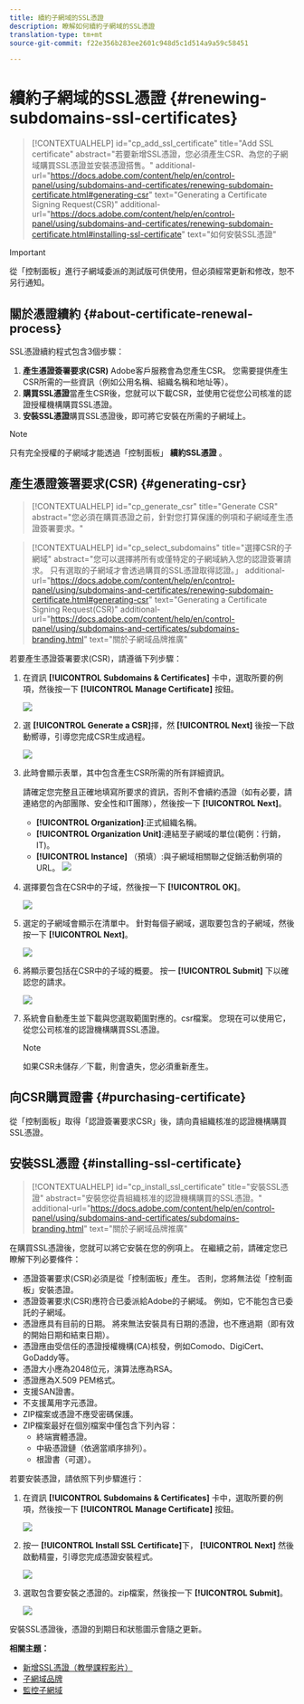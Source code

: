 ```yaml
---
title: 續約子網域的SSL憑證
description: 瞭解如何續約子網域的SSL憑證
translation-type: tm+mt
source-git-commit: f22e356b283ee2601c948d5c1d514a9a59c58451

---
```



# 續約子網域的SSL憑證 {#renewing-subdomains-ssl-certificates}

>[!CONTEXTUALHELP]
>id=&quot;cp_add_ssl_certificate&quot;
>title=&quot;Add SSL certificate&quot;
>abstract=&quot;若要新增SSL憑證，您必須產生CSR、為您的子網域購買SSL憑證並安裝憑證搭售。&quot;
>additional-url=&quot;https://docs.adobe.com/content/help/en/control-panel/using/subdomains-and-certificates/renewing-subdomain-certificate.html#generating-csr&quot; text=&quot;Generating a Certificate Signing Request(CSR)&quot;
>additional-url=&quot;https://docs.adobe.com/content/help/en/control-panel/using/subdomains-and-certificates/renewing-subdomain-certificate.html#installing-ssl-certificate&quot; text=&quot;如何安裝SSL憑證&quot;

>[!IMPORTANT]
>
>從「控制面板」進行子網域委派的測試版可供使用，但必須經常更新和修改，恕不另行通知。

## 關於憑證續約 {#about-certificate-renewal-process}

SSL憑證續約程式包含3個步驟：

1. **產生憑證簽署要求(CSR)** Adobe客戶服務會為您產生CSR。 您需要提供產生CSR所需的一些資訊（例如公用名稱、組織名稱和地址等）。
1. **購買SSL憑證**&#x200B;當產生CSR後，您就可以下載CSR，並使用它從您公司核准的認證授權機構購買SSL憑證。
1. **安裝SSL憑證**&#x200B;購買SSL憑證後，即可將它安裝在所需的子網域上。

>[!NOTE]
>
>只有完全授權的子網域才能透過「控制面板」 **續約SSL憑證** 。

## 產生憑證簽署要求(CSR) {#generating-csr}

>[!CONTEXTUALHELP]
>id=&quot;cp_generate_csr&quot;
>title=&quot;Generate CSR&quot;
>abstract=&quot;您必須在購買憑證之前，針對您打算保護的例項和子網域產生憑證簽署要求。&quot;

>[!CONTEXTUALHELP]
>id=&quot;cp_select_subdomains&quot;
>title=&quot;選擇CSR的子網域&quot;
>abstract=&quot;您可以選擇將所有或僅特定的子網域納入您的認證簽署請求。 只有選取的子網域才會透過購買的SSL憑證取得認證。」
>additional-url=&quot;https://docs.adobe.com/content/help/en/control-panel/using/subdomains-and-certificates/renewing-subdomain-certificate.html#generating-csr&quot; text=&quot;Generating a Certificate Signing Request(CSR)&quot;
>additional-url=&quot;https://docs.adobe.com/content/help/en/control-panel/using/subdomains-and-certificates/subdomains-branding.html&quot; text=&quot;關於子網域品牌推廣&quot;

若要產生憑證簽署要求(CSR)，請遵循下列步驟：

1. 在資訊 **[!UICONTROL Subdomains & Certificates]** 卡中，選取所要的例項，然後按一下 **[!UICONTROL Manage Certificate]** 按鈕。

   ![](assets/renewal1.png)

1. 選 **[!UICONTROL Generate a CSR]**&#x200B;擇，然 **[!UICONTROL Next]** 後按一下啟動嚮導，引導您完成CSR生成過程。

   ![](assets/renewal2.png)

1. 此時會顯示表單，其中包含產生CSR所需的所有詳細資訊。

   請確定您完整且正確地填寫所要求的資訊，否則不會續約憑證（如有必要，請連絡您的內部團隊、安全性和IT團隊），然後按一下 **[!UICONTROL Next]**。

   * **[!UICONTROL Organization]**:正式組織名稱。
   * **[!UICONTROL Organization Unit]**:連結至子網域的單位(範例：行銷，IT)。
   * **[!UICONTROL Instance]** （預填）:與子網域相關聯之促銷活動例項的URL。
   ![](assets/renewal3.png)

1. 選擇要包含在CSR中的子域，然後按一下 **[!UICONTROL OK]**。

   ![](assets/renewal4.png)

1. 選定的子網域會顯示在清單中。 針對每個子網域，選取要包含的子網域，然後按一下 **[!UICONTROL Next]**。

   ![](assets/renewal5.png)

1. 將顯示要包括在CSR中的子域的概要。 按一 **[!UICONTROL Submit]** 下以確認您的請求。

   ![](assets/renewal6.png)

1. 系統會自動產生並下載與您選取範圍對應的。csr檔案。 您現在可以使用它，從您公司核准的認證機構購買SSL憑證。

   >[!NOTE]
   >
   >如果CSR未儲存／下載，則會遺失，您必須重新產生。

## 向CSR購買證書 {#purchasing-certificate}

從「控制面板」取得「認證簽署要求CSR」後，請向貴組織核准的認證機構購買SSL憑證。

## 安裝SSL憑證 {#installing-ssl-certificate}

>[!CONTEXTUALHELP]
>id=&quot;cp_install_ssl_certificate&quot;
>title=&quot;安裝SSL憑證&quot;
>abstract=&quot;安裝您從貴組織核准的認證機構購買的SSL憑證。&quot;
>additional-url=&quot;https://docs.adobe.com/content/help/en/control-panel/using/subdomains-and-certificates/subdomains-branding.html&quot; text=&quot;關於子網域品牌推廣&quot;

在購買SSL憑證後，您就可以將它安裝在您的例項上。 在繼續之前，請確定您已瞭解下列必要條件：

* 憑證簽署要求(CSR)必須是從「控制面板」產生。 否則，您將無法從「控制面板」安裝憑證。
* 憑證簽署要求(CSR)應符合已委派給Adobe的子網域。 例如，它不能包含已委託的子網域。
* 憑證應具有目前的日期。 將來無法安裝具有日期的憑證，也不應過期（即有效的開始日期和結束日期）。
* 憑證應由受信任的憑證授權機構(CA)核發，例如Comodo、DigiCert、GoDaddy等。
* 憑證大小應為2048位元，演算法應為RSA。
* 憑證應為X.509 PEM格式。
* 支援SAN證書。
* 不支援萬用字元憑證。
* ZIP檔案或憑證不應受密碼保護。
* ZIP檔案最好在個別檔案中僅包含下列內容：
   * 終端實體憑證。
   * 中級憑證鏈（依適當順序排列）。
   * 根證書（可選）。

若要安裝憑證，請依照下列步驟進行：

1. 在資訊 **[!UICONTROL Subdomains & Certificates]** 卡中，選取所要的例項，然後按一下 **[!UICONTROL Manage Certificate]** 按鈕。

   ![](assets/renewal1.png)

1. 按一 **[!UICONTROL Install SSL Certificate]**&#x200B;下， **[!UICONTROL Next]** 然後啟動精靈，引導您完成憑證安裝程式。

   ![](assets/install1.png)

1. 選取包含要安裝之憑證的。zip檔案，然後按一下 **[!UICONTROL Submit]**。

   ![](assets/install2.png)

安裝SSL憑證後，憑證的到期日和狀態圖示會隨之更新。

**相關主題：**

* [新增SSL憑證（教學課程影片）](https://docs.adobe.com/content/help/en/campaign-learn/campaign-standard-tutorials/administrating/control-panel/adding-ssl-certificates.html)
* [子網域品牌](../../subdomains-certificates/using/subdomains-branding.md)
* [監控子網域](../../subdomains-certificates/using/monitoring-subdomains.md)